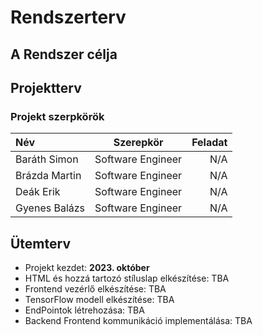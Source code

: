 # Rendszerterv

## A Rendszer célja

## Projektterv

### Projekt szerpkörök

| Név           |     Szerepkör     | Feladat |
|:--------------|:-----------------:|--------:|
| Baráth Simon  | Software Engineer |     N/A |
| Brázda Martin | Software Engineer |     N/A |
| Deák Erik     | Software Engineer |     N/A |
| Gyenes Balázs | Software Engineer |     N/A |

## Ütemterv

- Projekt kezdet: **2023. október**
- HTML és hozzá tartozó stíluslap elkészítése: TBA
- Frontend vezérlő elkészítése: TBA
- TensorFlow modell elkészítése: TBA
- EndPointok létrehozása: TBA
- Backend Frontend kommunikáció implementálása: TBA